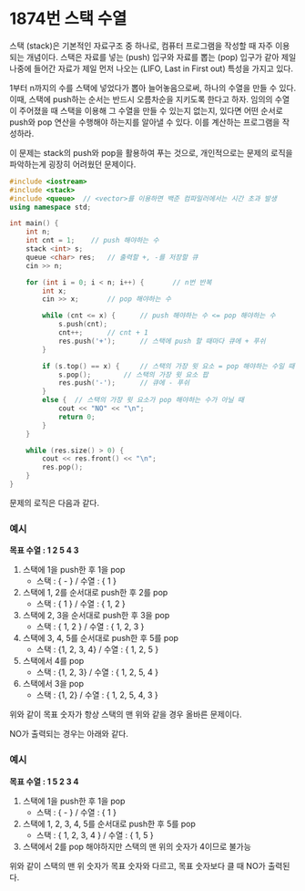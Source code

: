 # 1874번 스택 수열

<aside>

스택 (stack)은 기본적인 자료구조 중 하나로, 컴퓨터 프로그램을 작성할 때 자주 이용되는 개념이다. 스택은 자료를 넣는 (push) 입구와 자료를 뽑는 (pop) 입구가 같아 제일 나중에 들어간 자료가 제일 먼저 나오는 (LIFO, Last in First out) 특성을 가지고 있다.

1부터 n까지의 수를 스택에 넣었다가 뽑아 늘어놓음으로써, 하나의 수열을 만들 수 있다. 이때, 스택에 push하는 순서는 반드시 오름차순을 지키도록 한다고 하자. 임의의 수열이 주어졌을 때 스택을 이용해 그 수열을 만들 수 있는지 없는지, 있다면 어떤 순서로 push와 pop 연산을 수행해야 하는지를 알아낼 수 있다. 이를 계산하는 프로그램을 작성하라.

</aside>

이 문제는 stack의 push와 pop을 활용하여 푸는 것으로, 개인적으로는 문제의 로직을 파악하는게 굉장히 어려웠던 문제이다.

```cpp
#include <iostream>
#include <stack>
#include <queue>  // <vector>를 이용하면 백준 컴파일러에서는 시간 초과 발생
using namespace std;

int main() {
	int n;
	int cnt = 1;	// push 해야하는 수
	stack <int> s;
	queue <char> res;	// 출력할 +, -를 저장할 큐
	cin >> n;

	for (int i = 0; i < n; i++) {		// n번 반복
		int x;
		cin >> x;		// pop 해야하는 수

		while (cnt <= x) {		// push 해야하는 수 <= pop 해야하는 수
			s.push(cnt);
			cnt++;		// cnt + 1
			res.push('+');		// 스택에 push 할 때마다 큐에 + 푸쉬
		}

		if (s.top() == x) {		// 스택의 가장 윗 요소 = pop 해야하는 수일 때
			s.pop();		// 스택의 가장 윗 요소 팝
			res.push('-');		// 큐에 - 푸쉬
		}
		else {	// 스택의 가장 윗 요소가 pop 해야하는 수가 아닐 때
			cout << "NO" << "\n";
			return 0;
		}
	}

	while (res.size() > 0) {
		cout << res.front() << "\n";
		res.pop();
	}
}
```

문제의 로직은 다음과 같다.

<aside>

### 예시

**목표 수열 : 1 2 5 4 3**

1. 스택에 1을 push한 후 1을 pop
    - 스택 : { - } / 수열 : { 1 }
2. 스택에 1, 2를 순서대로 push한 후 2를 pop 
    - 스택 : { 1 } / 수열 : { 1, 2 }
3. 스택에 2, 3을 순서대로 push한 후 3을 pop
    - 스택 : { 1, 2 } / 수열 : { 1, 2, 3 }
4. 스택에 3, 4, 5를 순서대로 push한 후 5를 pop
    - 스택 : {1, 2, 3, 4} / 수열 : { 1, 2, 5 }
5. 스택에서 4를 pop
    - 스택 : {1, 2, 3} / 수열 : { 1, 2, 5, 4 }
6. 스택에서 3을 pop
    - 스택 : {1, 2} / 수열 : { 1, 2, 5, 4, 3 }
</aside>

위와 같이 목표 숫자가 항상 스택의 맨 위와 같을 경우 올바른 문제이다.

NO가 출력되는 경우는 아래와 같다.

<aside>

### 예시

**목표 수열 : 1 5 2 3 4**

1. 스택에 1을 push한 후 1을 pop
    - 스택 : { - } / 수열 : { 1 }
2. 스택에 1, 2, 3, 4, 5를 순서대로 push한 후 5를 pop
    - 스택 : { 1, 2, 3, 4 } / 수열 : { 1, 5 }
3. 스택에서 2를 pop 해야하지만 스택의 맨 위의 숫자가 4이므로 불가능
</aside>

위와 같이 스택의 맨 위 숫자가 목표 숫자와 다르고, 목표 숫자보다 클 때 NO가 출력된다.